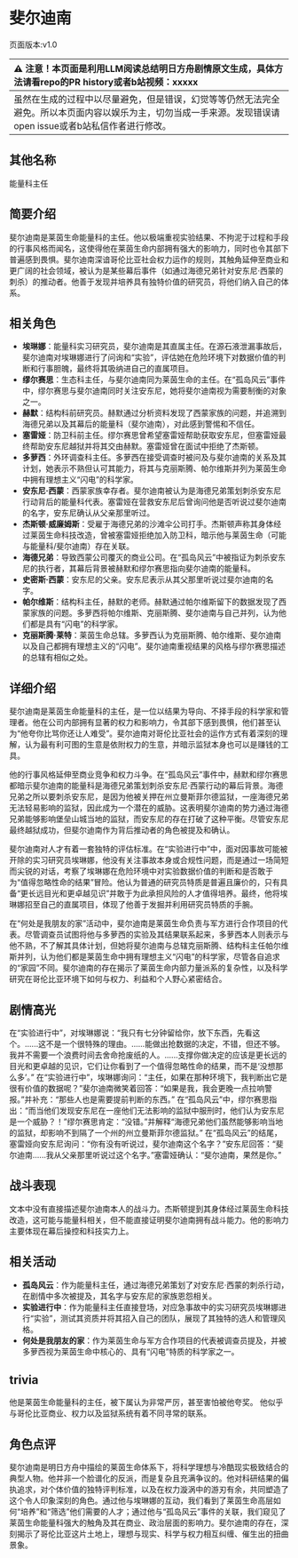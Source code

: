 # 斐尔迪南
页面版本:v1.0
 

| :warning: 注意！本页面是利用LLM阅读总结明日方舟剧情原文生成，具体方法请看repo的PR history或者b站视频：xxxxx           |
|:----------------------------|
| 虽然在生成的过程中以尽量避免，但是错误，幻觉等等仍然无法完全避免。所以本页面内容以娱乐为主，切勿当成一手来源。发现错误请open issue或者b站私信作者进行修改。|



## 其他名称
能量科主任
## 简要介绍
斐尔迪南是莱茵生命能量科的主任。他以极端重视实验结果、不拘泥于过程和手段的行事风格而闻名，这使得他在莱茵生命内部拥有强大的影响力，同时也令其部下普遍感到畏惧。斐尔迪南深谙哥伦比亚社会权力运作的规则，其触角延伸至商业和更广阔的社会领域，被认为是某些幕后事件（如通过海德兄弟针对安东尼·西蒙的刺杀）的推动者。他善于发现并培养具有独特价值的研究员，将他们纳入自己的体系。
## 相关角色
-   **埃琳娜**：能量科实习研究员，斐尔迪南是其直属主任。在源石液泄漏事故后，斐尔迪南对埃琳娜进行了问询和“实验”，评估她在危险环境下对数据价值的判断和行事胆魄，最终将其吸纳进自己的直属项目。
-   **缪尔赛思**：生态科主任，与斐尔迪南同为莱茵生命的主任。在“孤岛风云”事件中，缪尔赛思与斐尔迪南同时关注安东尼，她将斐尔迪南视为需要制衡的对象之一。
-   **赫默**：结构科前研究员。赫默通过分析资料发现了西蒙家族的问题，并追溯到海德兄弟以及其幕后的能量科（斐尔迪南），对此感到警惕和不信任。
-   **塞雷娅**：防卫科前主任。缪尔赛思曾希望塞雷娅帮助获取安东尼，但塞雷娅最终帮助安东尼越狱并将其交由赫默。塞雷娅曾在面试中拒绝了杰斯顿。
-   **多萝西**：外环调查科主任。多萝西在接受调查时被问及与斐尔迪南的关系及其计划，她表示不熟但认可其能力，将其与克丽斯腾、帕尔维斯并列为莱茵生命中拥有理想主义“闪电”的科学家。
-   **安东尼·西蒙**：西蒙家族幸存者。斐尔迪南被认为是海德兄弟策划刺杀安东尼行动背后的能量科代表。塞雷娅在营救安东尼后曾询问他是否听说过斐尔迪南的名字，安东尼确认从父亲那里听过。
-   **杰斯顿·威廉姆斯**：受雇于海德兄弟的沙滩伞公司打手。杰斯顿声称其身体经过莱茵生命科技改造，曾被塞雷娅拒绝加入防卫科，暗示他与莱茵生命（可能与能量科/斐尔迪南）存在关联。
-   **海德兄弟**：导致西蒙公司覆灭的商业公司。在“孤岛风云”中被指证为刺杀安东尼的执行者，其幕后背景被赫默和缪尔赛思指向斐尔迪南的能量科。
-   **史密斯·西蒙**：安东尼的父亲。安东尼表示从其父那里听说过斐尔迪南的名字。
-   **帕尔维斯**：结构科主任，赫默的老师。赫默通过帕尔维斯留下的数据发现了西蒙家族的问题。多萝西将帕尔维斯、克丽斯腾、斐尔迪南与自己并列，认为他们都是具有“闪电”的科学家。
-   **克丽斯腾·莱特**：莱茵生命总辖。多萝西认为克丽斯腾、帕尔维斯、斐尔迪南以及自己都拥有理想主义的“闪电”。斐尔迪南重视结果的风格与缪尔赛思描述的总辖有相似之处。
## 详细介绍
斐尔迪南是莱茵生命能量科的主任，是一位以结果为导向、不择手段的科学家和管理者。他在公司内部拥有显著的权力和影响力，令其部下感到畏惧，他们甚至认为“他夸你比骂你还让人难受”。斐尔迪南对哥伦比亚社会的运作方式有着深刻的理解，认为最有利可图的生意是依附权力的生意，并暗示监狱本身也可以是赚钱的工具。

他的行事风格延伸至商业竞争和权力斗争。在“孤岛风云”事件中，赫默和缪尔赛思都暗示斐尔迪南的能量科是海德兄弟策划刺杀安东尼·西蒙行动的幕后背景。海德兄弟之所以要刺杀安东尼，是因为他被关押在州立曼斯菲尔德监狱，一座海德兄弟无法轻易影响的监狱，因此成为一个潜在的威胁。这表明斐尔迪南的势力通过海德兄弟能够影响堡垒山城当地的监狱，而安东尼的存在打破了这种平衡。尽管安东尼最终越狱成功，但斐尔迪南作为背后推动者的角色被提及和确认。

斐尔迪南对人才有着一套独特的评估标准。在“实验进行中”中，面对因事故可能被开除的实习研究员埃琳娜，他没有关注事故本身或合规性问题，而是通过一场简短而尖锐的对话，考察了埃琳娜在危险环境中对实验数据价值的判断和是否敢于为“值得忽略性命的结果”冒险。他认为普通的研究员特质是普遍且廉价的，只有具备“更长远目光和更卓越见识”并敢于为此承担风险的人才值得培养。最终，他将埃琳娜招至自己的直属项目，体现了他善于发掘并利用研究员特质的手腕。

在“何处是我朋友的家”活动中，斐尔迪南是莱茵生命负责与军方进行合作项目的代表。尽管调查员试图将他与多萝西的实验及其结果联系起来，多萝西本人则表示与他不熟，不了解其具体计划，但她将斐尔迪南与总辖克丽斯腾、结构科主任帕尔维斯并列，认为他们都是莱茵生命中拥有理想主义“闪电”的科学家，尽管各自追求的“家园”不同。斐尔迪南的存在揭示了莱茵生命内部力量派系的复杂性，以及科学研究在哥伦比亚环境下如何与权力、利益和个人野心紧密结合。
## 剧情高光
在“实验进行中”，对埃琳娜说：“我只有七分钟留给你，放下东西，先看这个。......这不是一个很特殊的理由。......能做出抢数据的决定，不错，但还不够。我并不需要一个浪费时间去舍命抢废纸的人。......支撑你做决定的应该是更长远的目光和更卓越的见识，它们让你看到了一个值得忽略性命的结果，而不是‘没想那么多’。”
在“实验进行中”，埃琳娜询问：“主任，如果在那种环境下，我判断出它是很有价值的数据呢？”斐尔迪南微笑着回答：“如果是我，我会更晚一点拉响警报。”并补充：“那些人也是需要提前判断的东西。”
在“孤岛风云”中，缪尔赛思指出：“而当他们发现安东尼在一座他们无法影响的监狱中服刑时，他们认为安东尼是一个威胁？！”缪尔赛思肯定：“没错。”并解释“海德兄弟他们虽然能够影响当地的监狱，却影响不到隔了一个州的州立曼斯菲尔德监狱。”
在“孤岛风云”的结尾，塞雷娅向安东尼询问：“你有没有听说过，斐尔迪南这个名字？”安东尼回答：“斐尔迪南......我从父亲那里听说过这个名字。”塞雷娅确认：“斐尔迪南，果然是你。”
## 战斗表现
文本中没有直接描述斐尔迪南本人的战斗力。杰斯顿提到其身体经过莱茵生命科技改造，这可能与能量科相关，但不能直接证明斐尔迪南拥有战斗能力。他的影响力主要体现在幕后操控和科技实力上。
## 相关活动
-   **孤岛风云**：作为能量科主任，通过海德兄弟策划了对安东尼·西蒙的刺杀行动，在剧情中多次被提及，其名字与安东尼的家族恩怨相关。
-   **实验进行中**：作为能量科主任直接登场，对应急事故中的实习研究员埃琳娜进行“实验”，测试其资质并将其招入自己的团队，展现了其独特的选人和管理风格。
-   **何处是我朋友的家**：作为莱茵生命与军方合作项目的代表被调查员提及，并被多萝西视为莱茵生命中核心的、具有“闪电”特质的科学家之一。
## trivia
他是莱茵生命能量科的主任，被下属认为非常严厉，甚至害怕被他夸奖。
他似乎与哥伦比亚商业、权力以及监狱系统有着不同寻常的联系。
## 角色点评
斐尔迪南是明日方舟中描绘的莱茵生命体系下，将科学理想与冷酷现实极致结合的典型人物。他并非一个脸谱化的反派，而是复杂且充满争议的。他对科研结果的偏执追求，对个体价值的独特评判标准，以及在权力漩涡中的游刃有余，共同塑造了这个令人印象深刻的角色。通过他与埃琳娜的互动，我们看到了莱茵生命高层如何“培养”和“筛选”他们需要的人才；通过他与“孤岛风云”事件的关联，我们窥见了莱茵生命能量科强大的触角及其在商业、政治层面的影响力。斐尔迪南的存在，深刻揭示了哥伦比亚这片土地上，理想与现实、科学与权力相互纠缠、催生出的扭曲景象。